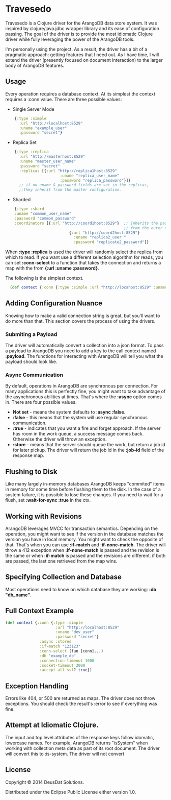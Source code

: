 # Travesedo

Travesedo is a Clojure driver for the ArangoDB data store system. It was inspired by clojure/java.jdbc wrapper library
and its ease of configuration passing. The goal of the driver is to provide the most idiomatic Clojure driver while fully
leveraging the power of the ArangoDB tools.

I'm personally using the project. As a result, the driver has a bit of a pragmatic approach: getting features that I need out.
As I have time, I will extend the driver (presently focused on document interaction) to the larger body of ArangoDB features.

## Usage

Every operation requires a database context. At its simplest the context requires a :conn value. There are three possible values:
- Single Server Mode
```clojure
    {:type :simple
      :url "http://localhost:8529"
      :uname "example_user"
      :password "secret"}
```

- Replica Set
```clojure
    {:type :replica
      :url "http://masterhost:8529"
      :uname "master_user_name"
      :password "secret"
      :replicas [{:url "http://replica1host:8529"
                        :uname "replica_user_name"
                        :password "replica_password"}]}
      ;; if no uname & password fields are set in the replicas,
      ;;they inherit from the master configuration.
```

- Sharded
```clojure
    {:type :shard
    :uname "common_user_name"
    :password "common_password"
    :coordinators [{:url "http://coord1host:8529"}  ;; Inherits the password
                                                    ;; from the outer config.
                            {:url "http://coord2host:8529"}
                              :uname "replica2_user "
                              :password "replicate2_password"]}
```
When __:type :replica__ is used the driver will randomly select the replica from which to read. If you want use a different selection algorithm for reads, you can set __:conn-select__ to a function that takes the connection and returns a map with the from __{:url :uname :password}__.

The following is the simplest context.
```clojure
  (def context {:conn {:type :simple :url "http://locahost:8529" :uname "dev_user " :password "secret"}})
```

## Adding Configuration Nuance
Knowing how to make a valid connection string is great, but you'll want to do more than that. This section covers the process of using the drivers.

### Submiting a Payload
The driver will automatically convert a collection into a json format. To pass a payload to ArangoDB you need to add a key to the call context named __:payload__. The functions for interacting with ArangoDB will tell you what the payload should look like.

### Async Communication
By default, operations in ArangoDB are synchronous per connection. For many applications this is perfectly fine,
you might want to take advantage of the asynchronous abilities at times. That's where the __:async__ option comes in.
There are four possible values.
* __Not set__ - means the system defaults to __:async :false__.
* __:false__ - this means that the system will use regular synchronous communication.
* __:true__ - indicates that you want a fire and forget approach. If the server has room in the work queue, a success message comes back. Otherwise the driver will throw an exception.
* __:store__ - means that the server should queue the work, but return a job id for later pickup.
The driver will return the job id in the __:job-id__ field of the response map.

## Flushing to Disk
Like many largely in-memory databases ArangoDB keeps "commited" items in memory for some time before flushing them to the disk. In the case of a system failure, it is possible to lose these changes. If you need to wait for a flush, set __:wait-for-sync :true__ in the ctx.

## Working with Revisions
ArangoDB leverages  MVCC  for transaction semantics. Depending on the operation, you might want to see if the version in the database matches the version you have in local memory. You might want to check the opposite of that. That's when you can use __:if-match__ and __:if-none-match__. The driver will throw a 412 exception when __:if-none-match__ is passed and the revision is the same or when __:if-match__ is passed and the revisions are different. if both are passed, the last one retrieved from the map wins.

## Specifying Collection and Database
Most operations need to know on which database they are working: __:db "db_name"__.

## Full Context Example
```clojure
(def context {:conn {:type :simple
                      :url "http://localhost:8529"
                      :uname "dev_user"
                      :password "secret"}
               :async :stored
               :if-match "123123"
               :conn-select (fun [conn]...)
               :db "example_db"
               :connection-timeout 1000
               :socket-timeout 2000
               :accept-all-ssl? true})
```

## Exception Handling
Errors like 404, or 500 are returned as maps. The driver does not throw exceptions. You should check the result's :error to see if everything was fine.

## Attempt at Idiomatic Clojure.
The input and top level attributes of the response keys follow idomatic,
lowercase names. For example, ArangoDB returns "isSystem" when working with 
collection meta data as part of its root document. The driver will convert this
to :is-system. The driver will not convert 

## License

Copyright © 2014 DeusDat Solutions.

Distributed under the Eclipse Public License either version 1.0.
